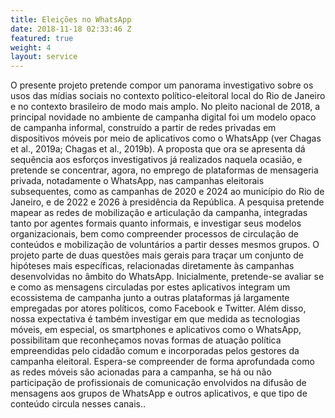 ```yaml
---
title: Eleições no WhatsApp
date: 2018-11-18 02:33:46 Z
featured: true
weight: 4
layout: service
---
```


O presente projeto pretende compor um panorama investigativo sobre os usos das mídias sociais no contexto político-eleitoral local do Rio de Janeiro e no contexto brasileiro de modo mais amplo. No pleito nacional de 2018, a principal novidade no ambiente de campanha digital foi um modelo opaco de campanha informal, construído a partir de redes privadas em dispositivos móveis por meio de aplicativos como o WhatsApp (ver Chagas et al., 2019a; Chagas et al., 2019b). A proposta que ora se apresenta dá sequência aos esforços investigativos já realizados naquela ocasião, e pretende se concentrar, agora, no emprego de plataformas de mensageria privada, notadamente o WhatsApp, nas campanhas eleitorais subsequentes, como as campanhas de 2020 e 2024 ao município do Rio de Janeiro, e de 2022 e 2026 à presidência da República. A pesquisa pretende mapear as redes de mobilização e articulação da campanha, integradas tanto por agentes formais quanto informais, e investigar seus modelos organizacionais, bem como compreender processos de circulação de conteúdos e mobilização de voluntários a partir desses mesmos grupos. O projeto parte de duas questões mais gerais para traçar um conjunto de hipóteses mais específicas, relacionadas diretamente às campanhas desenvolvidas no âmbito do WhatsApp. Inicialmente, pretende-se avaliar se e como as mensagens circuladas por estes aplicativos integram um ecossistema de campanha junto a outras plataformas já largamente empregadas por atores políticos, como Facebook e Twitter. Além disso, nossa expectativa é também investigar em que medida as tecnologias móveis, em especial, os smartphones e aplicativos como o WhatsApp, possibilitam que reconheçamos novas formas de atuação política empreendidas pelo cidadão comum e incorporadas pelos gestores da campanha eleitoral. Espera-se compreender de forma aprofundada como as redes móveis são acionadas para a campanha, se há ou não participação de profissionais de comunicação envolvidos na difusão de mensagens aos grupos de WhatsApp e outros aplicativos, e que tipo de conteúdo circula nesses canais..
